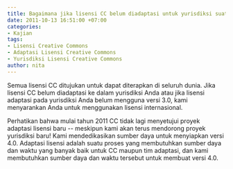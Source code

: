 ```yaml
---
title: Bagaimana jika lisensi CC belum diadaptasi untuk yurisdiksi suatu negara?
date: 2011-10-13 16:51:00 +07:00
categories:
- Kajian
tags:
- Lisensi Creative Commons
- Adaptasi Lisensi Creative Commons
- Yurisdiksi Lisensi Creative Commons
author: nita
---
```


Semua lisensi CC ditujukan untuk dapat diterapkan di seluruh dunia. Jika lisensi CC belum diadaptasi ke dalam yurisdiksi Anda atau jika lisensi adaptasi pada yurisdiksi Anda belum mengguna versi 3.0, kami menyarankan Anda untuk menggunakan lisensi internasional.

Perhatikan bahwa mulai tahun 2011 CC tidak lagi menyetujui proyek adaptasi lisensi baru -- meskipun kami akan terus mendorong proyek yurisdiksi baru! Kami mendedikasikan sumber daya untuk menyiapkan versi 4.0. Adaptasi lisensi adalah suatu proses yang membutuhkan sumber daya dan waktu yang banyak baik untuk CC maupun tim adaptasi, dan kami membutuhkan sumber daya dan waktu tersebut untuk membuat versi 4.0.
